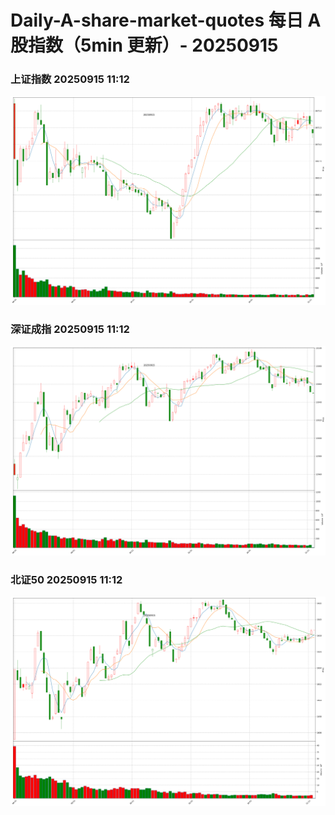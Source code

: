 
# Daily-A-share-market-quotes 每日 A 股指数（5min 更新）- 20250915

### 上证指数 20250915 11:12
![](./fig/2025/9/20250915-sh000001.png)

### 深证成指 20250915 11:12
![](./fig/2025/9/20250915-sz399001.png)

### 北证50 20250915 11:12
![](./fig/2025/9/20250915-bj899050.png)
